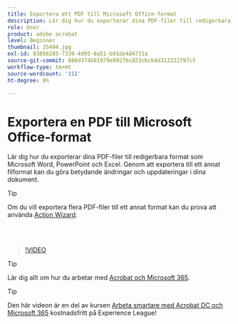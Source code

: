 ```yaml
---
title: Exportera ett PDF till Microsoft Office-format
description: Lär dig hur du exporterar dina PDF-filer till redigerbara format som Microsoft Word, Excel eller PowerPoint
role: User
product: adobe acrobat
level: Beginner
thumbnail: 35494.jpg
exl-id: 83896285-7339-4d95-8a51-b91de4d4731a
source-git-commit: 886d374b81979e8927bc823cbcb4d312222797c5
workflow-type: tm+mt
source-wordcount: '111'
ht-degree: 0%

---
```


# Exportera en PDF till Microsoft Office-format

Lär dig hur du exporterar dina PDF-filer till redigerbara format som Microsoft Word, PowerPoint och Excel. Genom att exportera till ett annat filformat kan du göra betydande ändringar och uppdateringar i dina dokument.

>[!TIP]
>
>Om du vill exportera flera PDF-filer till ett annat format kan du prova att använda [Action Wizard](../advanced-tasks/action.md).

<br> 

>[!VIDEO](https://video.tv.adobe.com/v/35494?hidetitle=true)

>[!TIP]
>
>Lär dig allt om hur du arbetar med [Acrobat och Microsoft 365](../integrate/integrate-overview.md).

>[!TIP]
>
>Den här videon är en del av kursen [Arbeta smartare med Acrobat DC och Microsoft 365](https://experienceleague.adobe.com/?recommended=Acrobat-U-1-2021.microsoft365) kostnadsfritt på Experience League!
